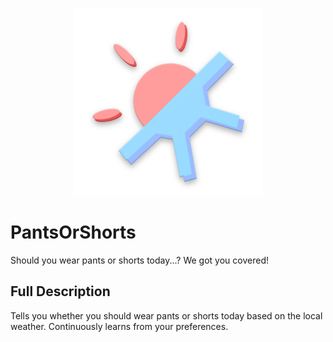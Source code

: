 <p align="center">
  <img width="300" height="300" src="https://github.com/Cobresun/PantsOrShorts/blob/master/logo.png?raw=true">
</p>

# PantsOrShorts
Should you wear pants or shorts today...? We got you covered!

## Full Description
Tells you whether you should wear pants or shorts today based on the local weather. Continuously learns from your preferences.
